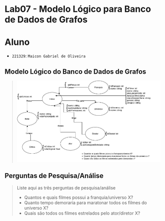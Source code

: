 # Lab07 - Modelo Lógico para Banco de Dados de Grafos

# Aluno
* `221329`: `Maicon Gabriel de Oliveira`

## Modelo Lógico do Banco de Dados de Grafos
> ![Modelo Lógico de Grafos](images/modelo-logico-grafos.png)

## Perguntas de Pesquisa/Análise

> Liste aqui as três perguntas de pesquisa/análise
> * Quantos e quais filmes possui a franquia/universo X?
> * Quanto tempo demoraria para maratonar todos os filmes do universo X?
> * Quais são todos os filmes estrelados pelo ator/diretor X?
